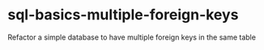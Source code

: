 # sql-basics-multiple-foreign-keys
Refactor a simple database to have multiple foreign keys in the same table
